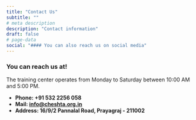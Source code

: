 ```yaml
---
title: "Contact Us"
subtitle: ""
# meta description
description: "Contact information"
draft: false
# page-data
social: "#### You can also reach us on social media"
---
```



### You can reach us at!
The training center operates from Monday to Saturday between 10:00 AM and 5:00 PM.

* **Phone: +91 532 2256 058**
* **Mail: info@cheshta.org.in**
* **Address: 16/9/2 Pannalal Road, Prayagraj - 211002**

